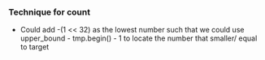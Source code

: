### Technique for count 
- Could add -(1 << 32) as the lowest number such that we could use upper_bound - tmp.begin() - 1 to locate the number that smaller/ equal to target
